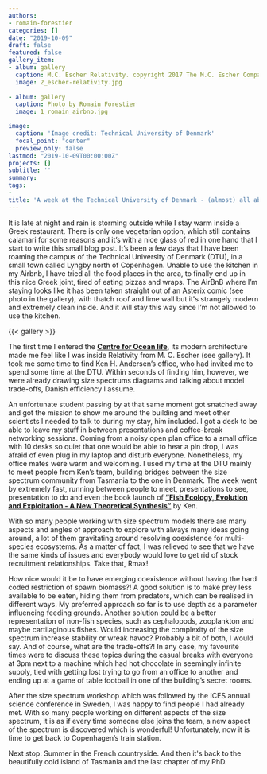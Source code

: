 ```yaml
---
authors:
- romain-forestier
categories: []
date: "2019-10-09"
draft: false
featured: false
gallery_item:
- album: gallery
  caption: M.C. Escher Relativity. copyright 2017 The M.C. Escher Company, The Netherlands
  image: 2_escher-relativity.jpg
  
- album: gallery
  caption: Photo by Romain Forestier
  image: 1_romain_airbnb.jpg

image:
  caption: 'Image credit: Technical University of Denmark'
  focal_point: "center"
  preview_only: false
lastmod: "2019-10-09T00:00:00Z"
projects: []
subtitle: ''
summary: 
tags:
- 
title: 'A week at the Technical University of Denmark - (almost) all about that size spectrum'
---
```

It is late at night and rain is storming outside while I stay warm inside a Greek restaurant. There is only one vegetarian option, which still contains calamari for some reasons and it’s with a nice glass of red in one hand that I start to write this small blog post. It’s been a few days that I have been roaming the campus of the Technical University of Denmark (DTU), in a small town called Lyngby north of Copenhagen. Unable to use the kitchen in my Airbnb, I have tried all the food places in the area, to finally end up in this nice Greek joint, tired of eating pizzas and wraps. The AirBnB where I’m staying looks like it has been taken straight out of an Asterix comic (see photo in the gallery), with thatch roof and lime wall but it's strangely modern and extremely clean inside. And it will stay this way since I’m not allowed to use the kitchen.

{{< gallery >}}


The first time I entered the **[Centre for Ocean life](http://www.oceanlifecentre.dk)**, its modern architecture made me feel like I was inside Relativity from M. C. Escher (see gallery). It took me some time to find Ken H. Andersen’s office, who had invited me to spend some time at the DTU. Within seconds of finding him, however, we were already drawing size spectrums diagrams and talking about model trade-offs, Danish efficiency I assume.


An unfortunate student passing by at that same moment got snatched away and got the mission to show me around the building and meet other scientists I needed to talk to during my stay, him included. I got a desk to be able to leave my stuff in between presentations and coffee-break networking sessions. Coming from a noisy open plan office to a small office with 10 desks so quiet that one would be able to hear a pin drop, I was afraid of even plug in my laptop and disturb everyone.
Nonetheless, my office mates were warm and welcoming. I used my time at the DTU mainly to meet people from Ken’s team, building bridges between the size spectrum community from Tasmania to the one in Denmark. The week went by extremely fast, running between people to meet, presentations to see, presentation to do and even the book launch of **[“Fish Ecology, Evolution and Exploitation - A New Theoretical Synthesis”](https://press.princeton.edu/books/hardcover/9780691176550/fish-ecology-evolution-and-exploitation)** by Ken. 


With so many people working with size spectrum models there are many aspects and angles of approach to explore with always many ideas going around, a lot of them gravitating around resolving coexistence for multi-species ecosystems. As a matter of fact, I was relieved to see that we have the same kinds of issues and everybody would love to get rid of stock recruitment relationships. Take that, Rmax! 

How nice would it be to have emerging coexistence without having the hard coded restriction of spawn biomass?! A good solution is to make prey less available to be eaten, hiding them from predators, which can be realised in different ways. My preferred approach so far is to use depth as a parameter influencing feeding grounds. Another solution could be a better representation of non-fish species, such as cephalopods, zooplankton and maybe cartilaginous fishes. Would increasing the complexity of the size spectrum increase stability or wreak havoc? Probably a bit of both, I would say. And of course, what are the trade-offs?! In any case, my favourite times were to discuss these topics during the casual breaks with everyone at 3pm next to a machine which had hot chocolate in seemingly infinite supply, tied with getting lost trying to go from an office to another and ending up at a game of table football in one of the building’s secret rooms.

After the size spectrum workshop which was followed by the ICES annual science conference in Sweden, I was happy to find people I had already met. With so many people working on different aspects of the size spectrum, it is as if every time someone else joins the team, a new aspect of the spectrum is discovered which is wonderful! Unfortunately, now it is time to get back to Copenhagen’s train station.

Next stop: Summer in the French countryside. And then it's back to the beautifully cold island of Tasmania and the last chapter of my PhD.


